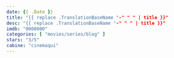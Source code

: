 ```yaml
---
date: {{ .Date }}
title: "{{ replace .TranslationBaseName "-" " " | title }}"
desc: "{{ replace .TranslationBaseName "-" " " | title }}"
imdb: "0000000"
categories: [ "movies/series/blog" ]
stars: "3/5"
cabine: "cinemaqui"
---
```

